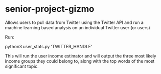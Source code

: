 # senior-project-gizmo
Allows users to pull data from Twitter using the Twitter API and run a machine learning based analysis on an individual Twitter user (or users)

Run:

python3 user_stats.py 'TWITTER_HANDLE'

This will run the user income estimator and will output the three most likely income groups they could belong to, along with the top words of the most significant topic.
